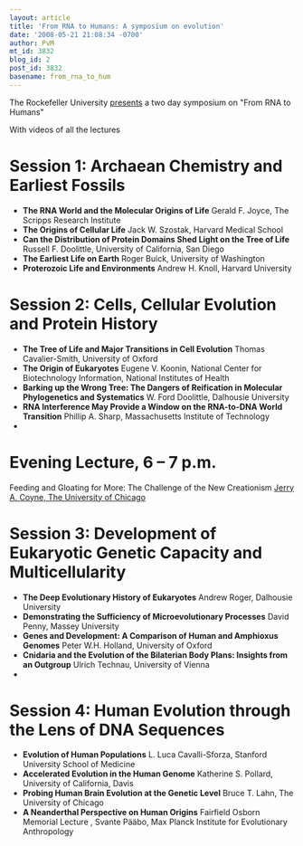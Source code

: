 ```yaml
---
layout: article
title: 'From RNA to Humans: A symposium on evolution'
date: '2008-05-21 21:08:34 -0700'
author: PvM
mt_id: 3832
blog_id: 2
post_id: 3832
basename: from_rna_to_hum
---
```

The Rockefeller University [presents]( http://www.rockefeller.edu/evolution/) a two day symposium on "From RNA to Humans"

With videos of all the lectures

# Session 1: Archaean Chemistry and Earliest Fossils


* **The RNA World and the Molecular Origins of Life** Gerald F. Joyce, The Scripps Research Institute 
* **The Origins of Cellular Life** Jack W. Szostak, Harvard Medical School 
* **Can the Distribution of Protein Domains Shed Light on the Tree of Life** Russell F. Doolittle, University of California, San Diego 
* **The Earliest Life on Earth** Roger Buick, University of Washington 
* **Proterozoic Life and Environments** Andrew H. Knoll, Harvard University 


# Session 2: Cells, Cellular Evolution and Protein History


* **The Tree of Life and Major Transitions in Cell Evolution** Thomas Cavalier-Smith, University of Oxford
* **The Origin of Eukaryotes** Eugene V. Koonin, National Center for Biotechnology Information, National Institutes of Health 
* **Barking up the Wrong Tree: The Dangers of Reification in Molecular Phylogenetics and Systematics** W. Ford Doolittle, Dalhousie University 
* **RNA Interference May Provide a Window on the RNA-to-DNA World Transition** Phillip A. Sharp, Massachusetts Institute of Technology 
* 


# Evening Lecture, 6 – 7 p.m.

Feeding and Gloating for More: The Challenge of the New Creationism
[Jerry A. Coyne, The University of Chicago](http://www.rockefeller.edu/evolution/bio.php#Coyne)

# Session 3: Development of Eukaryotic Genetic Capacity and Multicellularity


* **The Deep Evolutionary History of Eukaryotes** Andrew Roger, Dalhousie University 
* **Demonstrating the Sufficiency of Microevolutionary Processes** David Penny, Massey University 
* **Genes and  Development: A Comparison of Human and Amphioxus Genomes** Peter W.H. Holland, University of Oxford 
* **Cnidaria and the Evolution of the Bilaterian Body Plans: Insights from an Outgroup** Ulrich Technau, University of Vienna 
* 



# Session 4: Human Evolution through the Lens of DNA Sequences


* **Evolution of Human Populations** L. Luca Cavalli-Sforza, Stanford University School of Medicine 
* **Accelerated Evolution in the Human Genome** Katherine S. Pollard, University of California, Davis 
* **Probing Human Brain Evolution at the Genetic Level** Bruce T. Lahn, The University of Chicago 
* **A Neanderthal Perspective on Human Origins** Fairfield Osborn Memorial Lecture , Svante Pääbo, Max Planck Institute for Evolutionary Anthropology
